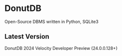 # DonutDB
Open-Source DBMS written in Python, SQLite3
## Latest Version
DonutDB 2024 Velocity Developer Preview (24.0.0.128+)
